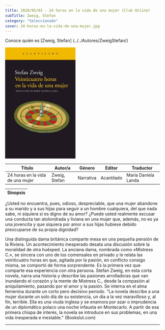 ```yaml
---
title: 2020/05/03 - 24 horas en la vida de una mujer (Club Online)
subTitle: Zweig, Stefan
category: "Seleccionado"
cover: 24-horas-en-la-vida-de-una-mujer.jpg
---
```

Conoce quién es [Zweig, Stefan] (../../Autores/ZweigStefan/)

!["Imagen no encontrada"](24-horas-en-la-vida-de-una-mujer.jpg)

Título | Autor/a | Género | Editor | Traductor |
------ | ------- | ------ | ------ | --------- |
24 horas en la vida de una mujer | Zweig, Stefan | Narrativa | Acantilado | María Daniela Landa |

|Sinopsis|
|--------|
¿Usted no encuentra, pues, odioso, despreciable, que una mujer abandone a su marido y a sus hijas para seguir a un hombre cualquiera, del que nada sabe, ni siquiera si es digno de su amor? ¿Puede usted realmente excusar una conducta tan atolondrada y liviana en una mujer que, además, no es ya una jovencita y que siquiera por amor a sus hijas hubiese debido preocuparse de su propia dignidad?

Una distinguida dama británica comparte mesa en una pequeña pensión de la Riviera. Un acontecimiento inesperado desata una discusión sobre la moralidad de otra huésped.
La anciana dama, nombrada como «Mistress C.», se sincera con uno de los comensales en privado y le relata las veinticuatro horas en que, agitada por la pasión, en conflicto consigo misma, se comportó de forma sorprendente. Es la primera vez que comparte esa experiencia con otra persona.
Stefan Zweig, en esta corta novela, narra una historia y describe las pasiones arrolladoras que van inundando el corazón y la mente de Mistress C., desde la compasión al aniquilamiento, pasando por el amor y la pasión.​ Se interna en el alma femenina durante un corto pero decisivo periodo.
"La novela describe a una mujer durante un solo día de su existencia, un día a la vez maravilloso y, al fin, terrible. Ella es una viuda inglesa y se enamora por azar o imprudencia de un diplomático polaco una noche infausta en Montecarlo. A partir de esa primera chispa de interés, la novela se introduce en sus problemas, en una vida inesperada e inestable." (Bookslut.com)
***
